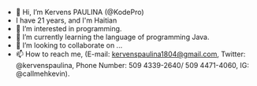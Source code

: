 - 👋 Hi, I’m Kervens PAULINA (@KodePro)
-    I have 21 years, and I'm Haitian
- 👀 I’m interested in programming.
- 🌱 I’m currently learning the language of programming Java.
- 💞️ I’m looking to collaborate on ...
- 📫 How to reach me, (E-mail: kervenspaulina1804@gmail.com, Twitter: @kervenspaulina, Phone Number: 509 4339-2640/ 509 4471-4060, IG: @callmehkevin).

<!---
KodeProKervensP/KodeProKervensP is a ✨ special ✨ repository because its `README.md` (this file) appears on your GitHub profile.
You can click the Preview link to take a look at your changes.
--->
